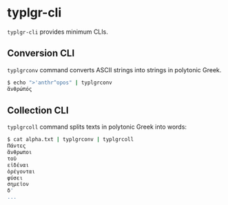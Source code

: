 # typlgr-cli
`typlgr-cli` provides minimum CLIs.

## Conversion CLI
`typlgrconv` command converts ASCII strings into strings in polytonic Greek.
```bash
$ echo ">'anthr^opos" | typlgrconv
ἄνθρώπός
```

## Collection CLI
`typlgrcoll` command splits texts in polytonic Greek into words:
```bash
$ cat alpha.txt | typlgrconv | typlgrcoll
Πάντες
ἄνθρωποι
τοῦ
εἰδέναι
ὀρέγονται
φύσει
σημεῖον
δ'
...
```
